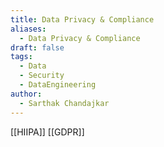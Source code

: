 ```yaml
---
title: Data Privacy & Compliance
aliases:
  - Data Privacy & Compliance
draft: false
tags:
  - Data
  - Security
  - DataEngineering
author:
  - Sarthak Chandajkar
---
```

[[HIIPA]] 
[[GDPR]]

